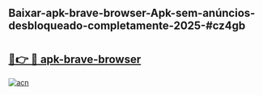 ## Baixar-apk-brave-browser-Apk-sem-anúncios-desbloqueado-completamente-2025-#cz4gb

# <h2><a href="https://ainizakaria.my?title=apk-brave-browser&ref=20M">🔗👉 🔴 apk-brave-browser</a></h2>

[![acn](https://github.com/user-attachments/assets/0f9c940e-d8b0-45ae-aac7-cd30a18b3e1c)](https://ainizakaria.my?title=apk-brave-browser&ref=20M)

